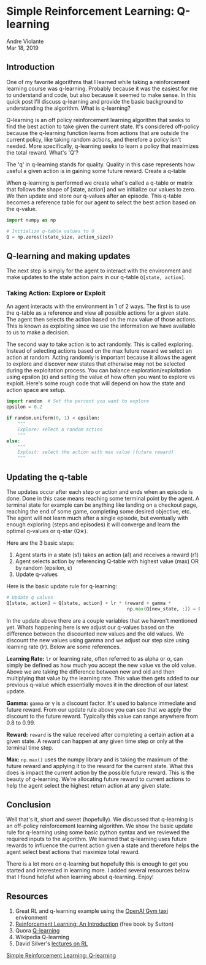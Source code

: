 # Simple Reinforcement Learning: Q-learning

Andre Violante<br>
Mar 18, 2019

## Introduction

One of my favorite algorithms that I learned while taking a reinforcement learning course was q-learning. Probably because it was the easiest for me to understand and code, but also because it seemed to make sense. In this quick post I'll discuss q-learning and provide the basic background to understanding the algorithm.
What is q-learning?

Q-learning is an off policy reinforcement learning algorithm that seeks to find the best action to take given the current state. It's considered off-policy because the q-learning function learns from actions that are outside the current policy, like taking random actions, and therefore a policy isn't needed. More specifically, q-learning seeks to learn a policy that maximizes the total reward.
What's 'Q'?

The 'q' in q-learning stands for quality. Quality in this case represents how useful a given action is in gaining some future reward.
Create a q-table

When q-learning is performed we create what's called a q-table or matrix that follows the shape of [state, action] and we initialize our values to zero. We then update and store our q-values after an episode. This q-table becomes a reference table for our agent to select the best action based on the q-value.

```python
import numpy as np

# Initialize q-table values to 0
Q = np.zeros((state_size, action_size))
```

## Q-learning and making updates

The next step is simply for the agent to interact with the environment and make updates to the state action pairs in our q-table `Q[state, action]`.

### Taking Action: Explore or Exploit

An agent interacts with the environment in 1 of 2 ways. The first is to use the q-table as a reference and view all possible actions for a given state. The agent then selects the action based on the max value of those actions. This is known as exploiting since we use the information we have available to us to make a decision.

The second way to take action is to act randomly. This is called exploring. Instead of selecting actions based on the max future reward we select an action at random. Acting randomly is important because it allows the agent to explore and discover new states that otherwise may not be selected during the exploitation process. You can balance exploration/exploitation using epsilon (ε) and setting the value of how often you want to explore vs exploit. Here's some rough code that will depend on how the state and action space are setup.

```python
import random  # Set the percent you want to explore
epsilon = 0.2

if random.uniform(0, 1) < epsilon:
    """
    Explore: select a random action
    """
else:
    """
    Exploit: select the action with max value (future reward)
    """
```

## Updating the q-table

The updates occur after each step or action and ends when an episode is done. Done in this case means reaching some terminal point by the agent. A terminal state for example can be anything like landing on a checkout page, reaching the end of some game, completing some desired objective, etc. The agent will not learn much after a single episode, but eventually with enough exploring (steps and episodes) it will converge and learn the optimal q-values or q-star (Q∗).

Here are the 3 basic steps:

1. Agent starts in a state (s1) takes an action (a1) and receives a reward (r1)
1. Agent selects action by referencing Q-table with highest value (max) OR by random (epsilon, ε)
1. Update q-values

Here is the basic update rule for q-learning:

```python
# Update q values
Q[state, action] = Q[state, action] + lr * (reward + gamma * 
                                            np.max(Q[new_state, :]) — Q[state, action])
```

In the update above there are a couple variables that we haven't mentioned yet. Whats happening here is we adjust our q-values based on the difference between the discounted new values and the old values. We discount the new values using gamma and we adjust our step size using learning rate (lr). Below are some references.

**Learning Rate:** `lr` or learning rate, often referred to as alpha or α, can simply be defined as how much you accept the new value vs the old value. Above we are taking the difference between new and old and then multiplying that value by the learning rate. This value then gets added to our previous q-value which essentially moves it in the direction of our latest update.

**Gamma:** `gamma` or γ is a discount factor. It's used to balance immediate and future reward. From our update rule above you can see that we apply the discount to the future reward. Typically this value can range anywhere from 0.8 to 0.99.

**Reward:** `reward` is the value received after completing a certain action at a given state. A reward can happen at any given time step or only at the terminal time step.

**Max:** `np.max()` uses the numpy library and is taking the maximum of the future reward and applying it to the reward for the current state. What this does is impact the current action by the possible future reward. This is the beauty of q-learning. We're allocating future reward to current actions to help the agent select the highest return action at any given state.

## Conclusion

Well that's it, short and sweet (hopefully). We discussed that q-learning is an off-policy reinforcement learning algorithm. We show the basic update rule for q-learning using some basic python syntax and we reviewed the required inputs to the algorithm. We learned that q-learning uses future rewards to influence the current action given a state and therefore helps the agent select best actions that maximize total reward.

There is a lot more on q-learning but hopefully this is enough to get you started and interested in learning more. I added several resources below that I found helpful when learning about q-learning. Enjoy!

## Resources

1. Great RL and q-learning example using the [OpenAI Gym taxi](https://www.learndatasci.com/tutorials/reinforcement-q-learning-scratch-python-openai-gym/) environment
1. [Reinforcement Learning: An Introduction](http://www.incompleteideas.net/book/RLbook2018trimmed.pdf) (free book by Sutton)
1. Quora [Q-learning](https://www.quora.com/How-does-Q-learning-work-1)
1. Wikipedia Q-learning
1. David Silver's [lectures on RL](http://www0.cs.ucl.ac.uk/staff/d.silver/web/Teaching.html)

[Simple Reinforcement Learning: Q-learning](https://towardsdatascience.com/simple-reinforcement-learning-q-learning-fcddc4b6fe56)

<br>
